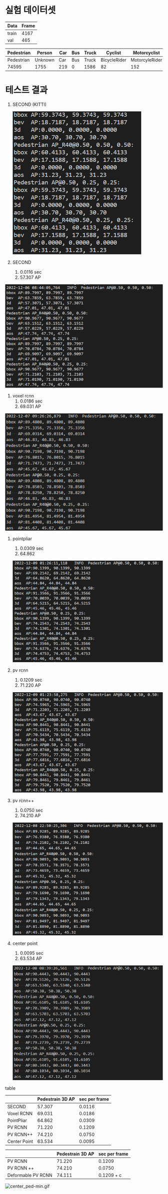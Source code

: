# 실험 데이터셋

| Data | Frame |
| --- | --- |
| train | 4167 |
| val | 465 |

| Pedestrian | Person | Car | Bus | Truck | Cyclist | Motorcyclist | Misc |
| --- | --- | --- | --- | --- | --- | --- | --- |
| Pedestrian | Unknown | Car | Bus | Truck | BicycleRider | MotorcyleRider | Misc |
| 74595 | 1755 | 219 | 0 | 1586 | 82 | 152 | 229 |

# 테스트 결과

1. SECOND (KITTI)
    
    ![Untitled](image/Untitled.png)
    
2. SECOND
    1. 0.0116 sec
    2. 57.307 AP

![Untitled](image/Untitled%201.png)

1. voxel rcnn
    1. 0.0186 sec
    2. 69.031 AP

![Untitled](image/Untitled%202.png)

1. pointpliar
    1. 0.0309 sec
    2. 64.862
    
    ![Untitled](image/Untitled%203.png)
    
2. pv rcnn
    1. 0.1209 sec
    2. 71.220 AP
    
    ![Untitled](image/Untitled%204.png)
    
3. pv rcnn++
    1. 0.0750 sec
    2. 74.210 AP
    
    ![Untitled](image/Untitled%205.png)
    
4. center point
    1. 0.0095 sec
    2. 63.534 AP
    
    ![Untitled](image/Untitled%206.png)
    

table

|  | Pedestrain 3D AP | sec per frame |
| --- | --- | --- |
| SECOND | 57.307 | 0.0116 |
| Voxel RCNN | 69.031 | 0.0186 |
| PointPliar | 64.862 | 0.0309 |
| PV RCNN | 71.220 | 0.1209 |
| PV RCNN++ | 74.210 | 0.0750 |
| Center Point | 63.534 | 0.0095 |

|  | Pedestrain 3D AP | sec per frame |
| --- | --- | --- |
| PV RCNN | 71.220 | 0.1209 |
| PV RCNN ++ | 74.210 | 0.0750 |
| Deformable PV RCNN | 74.111 | 0.1209 + c |

![center_ped-min.gif](image/center_ped-min.gif)